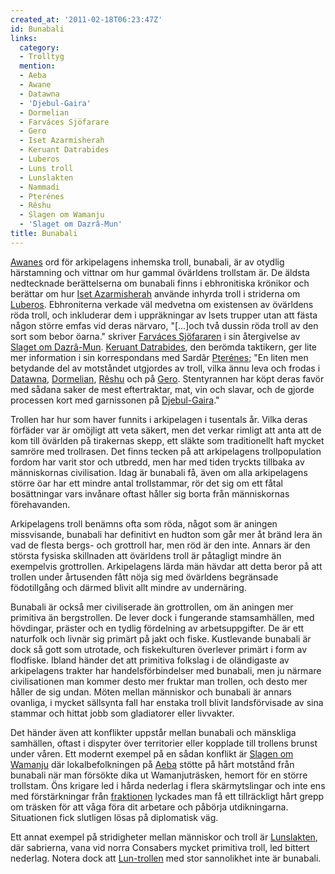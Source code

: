 ```yaml
---
created_at: '2011-02-18T06:23:47Z'
id: Bunabali
links:
  category:
  - Trolltyg
  mention:
  - Aeba
  - Awane
  - Datawna
  - 'Djebul-Gaira'
  - Dormelian
  - Farváces Sjöfarare
  - Gero
  - Iset Azarmisherah
  - Keruant Datrabides
  - Luberos
  - Luns troll
  - Lunslakten
  - Nammadi
  - Pterénes
  - Rêshu
  - Slagen om Wamanju
  - 'Slaget om Dazrâ-Mun'
title: Bunabali
---
```


[Awanes] ord för arkipelagens inhemska troll, bunabali, är av otydlig härstamning och vittnar om hur
gammal övärldens trollstam är. De äldsta nedtecknade berättelserna om bunabali finns i ebhronitiska
krönikor och berättar om hur [Iset Azarmisherah] använde inhyrda troll i striderna om [Luberos].
Ebhroniterna verkade väl medvetna om existensen av övärldens röda troll, och inkluderar dem i
uppräkningar av Isets trupper utan att fästa någon större emfas vid deras närvaro, "\[...\]och två
dussin röda troll av den sort som bebor öarna." skriver [Farváces Sjöfararen] i sin återgivelse av
[Slaget om Dazrâ-Mun]. [Keruant Datrabides], den berömda taktikern, ger lite mer information i sin
korrespondans med Sardâr [Pterénes]; "En liten men betydande del av motståndet utgjordes av troll,
vilka ännu leva och frodas i [Datawna], [Dormelian], [Rêshu] och på [Gero]. Stentyrannen har köpt
deras favör med sådana saker de mest eftertraktar, mat, vin och slavar, och de gjorde processen kort
med garnissonen på [Djebul-Gaira]."

Trollen har hur som haver funnits i arkipelagen i tusentals år. Vilka deras förfäder var är omöjligt
att veta säkert, men det verkar rimligt att anta att de kom till övärlden på tirakernas skepp, ett
släkte som traditionellt haft mycket samröre med trollrasen. Det finns tecken på att arkipelagens
trollpopulation fordom har varit stor och utbredd, men har med tiden tryckts tillbaka av
människornas civilisation. Idag är bunabali få, även om alla arkipelagens större öar har ett mindre
antal trollstammar, rör det sig om ett fåtal bosättningar vars invånare oftast håller sig borta från
människornas förehavanden.

Arkipelagens troll benämns ofta som röda, något som är aningen missvisande, bunabali har definitivt
en hudton som går mer åt bränd lera än vad de flesta bergs- och grottroll har, men röd är den inte.
Annars är den största fysiska skillnaden att övärldens troll är påtagligt mindre än exempelvis
grottrollen. Arkipelagens lärda män hävdar att detta beror på att trollen under årtusenden fått nöja
sig med övärldens begränsade födotillgång och därmed blivit allt mindre av undernäring.

Bunabali är också mer civiliserade än grottrollen, om än aningen mer primitiva än bergstrollen. De
lever dock i fungerande stamsamhällen, med hövdingar, präster och en tydlig fördelning av
arbetsuppgifter. De är ett naturfolk och livnär sig primärt på jakt och fiske. Kustlevande bunabali
är dock så gott som utrotade, och fiskekulturen överlever primärt i form av flodfiske. Ibland händer
det att primitiva folkslag i de oländigaste av arkipelagens trakter har handelsförbindelser med
bunabali, men ju närmare civilisationen man kommer desto mer fruktar man trollen, och desto mer
håller de sig undan. Möten mellan människor och bunabali är annars ovanliga, i mycket sällsynta fall
har enstaka troll blivit landsförvisade av sina stammar och hittat jobb som gladiatorer eller
livvakter.

Det händer även att konflikter uppstår mellan bunabali och mänskliga samhällen, oftast i dispyter
över territorier eller kopplade till trollens brunst under våren. Ett modernt exempel på en sådan
konflikt är [Slagen om Wamanju] där lokalbefolkningen på [Aeba] stötte på hårt motstånd från
bunabali när man försökte dika ut Wamanjuträsken, hemort för en större trollstam. Öns krigare led i
hårda nederlag i flera skärmytslingar och inte ens med förstärkningar från [fraktionen] lyckades man
få ett tillräckligt hårt grepp om träsken för att våga föra dit arbetare och påbörja utdikningarna.
Situationen fick slutligen lösas på diplomatisk väg.

Ett annat exempel på stridigheter mellan människor och troll är [Lunslakten], där sabrierna, vana
vid norra Consabers mycket primitiva troll, led bittert nederlag. Notera dock att [Lun-trollen] med
stor sannolikhet inte är bunabali.

  [Awanes]: Awane
  [Iset Azarmisherah]: Iset_Azarmisherah
  [Luberos]: Luberos
  [Farváces Sjöfararen]: Farváces_Sjöfarare
  [Slaget om Dazrâ-Mun]: Slaget_om_Dazrâ-Mun
  [Keruant Datrabides]: Keruant_Datrabides
  [Pterénes]: Pterénes
  [Datawna]: Datawna
  [Dormelian]: Dormelian
  [Rêshu]: Rêshu
  [Gero]: Gero
  [Djebul-Gaira]: Djebul-Gaira
  [Slagen om Wamanju]: Slagen_om_Wamanju
  [Aeba]: Aeba
  [fraktionen]: Nammadi
  [Lunslakten]: Lunslakten
  [Lun-trollen]: Luns_troll